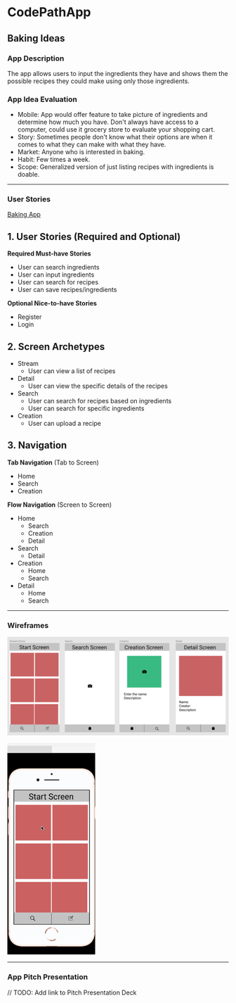 # CodePathApp

## Baking Ideas

### App Description
The app allows users to input the ingredients they have and shows them the possible recipes they could make using only those ingredients.

### App Idea Evaluation

- Mobile: App would offer feature to take picture of ingredients and determine how much you have. Don't always have access to a computer, could use it grocery store to evaluate your shopping cart.
- Story: Sometimes people don't know what their options are when it comes to what they can make with what they have.
- Market: Anyone who is interested in baking.
- Habit: Few times a week.
- Scope: Generalized version of just listing recipes with ingredients is doable.

---

### User Stories

[Baking App](https://hackmd.io/SR5ovxoOTQ6cCrvQ33qnGw?edit)

## 1. User Stories (Required and Optional)

**Required Must-have Stories**

 * User can search ingredients
 * User can input ingredients
 * User can search for recipes
 * User can save recipes/ingredients

**Optional Nice-to-have Stories**

 * Register
 * Login

## 2. Screen Archetypes

 * Stream
   * User can view a list of recipes
 * Detail
   * User can view the specific details of the recipes
 * Search
   * User can search for recipes based on ingredients
   * User can search for specific ingredients
 * Creation
   * User can upload a recipe

## 3. Navigation

**Tab Navigation** (Tab to Screen)

 * Home
 * Search
 * Creation

**Flow Navigation** (Screen to Screen)

 * Home
   * Search
   * Creation
   * Detail
 * Search
   * Detail
 * Creation
   * Home
   * Search
 * Detail
   * Home
   * Search
---

### Wireframes
<img src="https://github.com/group18-iOS/CodePathApp/blob/master/Wireframe%20layout.png"><br>

<img src="https://github.com/group18-iOS/CodePathApp/blob/master/wireframes.gif" width=200><br>

---

### App Pitch Presentation
// TODO: Add link to Pitch Presentation Deck
